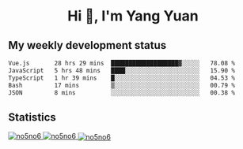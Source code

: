 <h1 align="center">Hi 👋, I'm Yang Yuan</h1>


## My weekly development status
<!--START_SECTION:waka-->

```txt
Vue.js       28 hrs 29 mins  ███████████████████▓░░░░░   78.08 %
JavaScript   5 hrs 48 mins   ████░░░░░░░░░░░░░░░░░░░░░   15.90 %
TypeScript   1 hr 39 mins    █░░░░░░░░░░░░░░░░░░░░░░░░   04.53 %
Bash         17 mins         ▒░░░░░░░░░░░░░░░░░░░░░░░░   00.79 %
JSON         8 mins          ░░░░░░░░░░░░░░░░░░░░░░░░░   00.38 %
```

<!--END_SECTION:waka-->

## Statistics
<a href="https://github.com/anuraghazra/github-readme-stats">
  <img src="https://github-readme-stats.vercel.app/api/top-langs/?username=no5no6&theme=dracula" alt="no5no6">
</a>
<a href="https://github.com/anuraghazra/github-readme-stats">
  <img src="https://github-readme-stats.vercel.app/api?username=no5no6&show_icons=true&theme=dracula&line_height=40" alt="no5no6">
</a>
<a href="https://github.com/anuraghazra/github-readme-stats">
  <img align="center" src="https://github-readme-streak-stats.herokuapp.com/?user=no5no6&theme=dracula" alt="no5no6" />
</a>